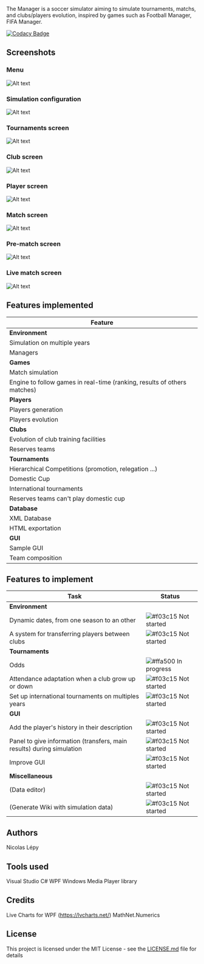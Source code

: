 The Manager is a soccer simulator aiming to simulate tournaments, matchs, and clubs/players evolution, inspired by games such as Football Manager, FIFA Manager.

[![Codacy Badge](https://api.codacy.com/project/badge/Grade/981285a9e5e542f79c39d71e14b04c59)](https://app.codacy.com/manual/lepynicolas/TheManager?utm_source=github.com&utm_medium=referral&utm_content=nicolasLepy/TheManager&utm_campaign=Badge_Grade_Dashboard)

## Screenshots


### Menu

![Alt text](Pics/pic1.png?raw=true "Main menu")

### Simulation configuration

![Alt text](Pics/pic2.png?raw=true "Configuration screen")

### Tournaments screen

![Alt text](Pics/pic3.png?raw=true "Tournaments screen")

### Club screen

![Alt text](Pics/pic4.png?raw=true "Club screen")

### Player screen

![Alt text](Pics/pic5.png?raw=true "Player screen")

### Match screen

![Alt text](Pics/pic6.png?raw=true "Match screen")

### Pre-match screen

![Alt text](Pics/pic8.png?raw=true "Pre-match screen")

### Live match screen

![Alt text](Pics/pic7.png?raw=true "Live match")

## Features implemented

| Feature                                                                   | 
| ------------------------------------------------------------------------- |
| **Environment**                                                           | 
| Simulation on multiple years                                              |
| Managers                                                                  |
| **Games**                                                                 | 
| Match simulation                                                          |
| Engine to follow games in real-time (ranking, results of others matches)  |
| **Players**                                                               | 
| Players generation                                                        |
| Players evolution                                                         |
| **Clubs**                                                                 | 
| Evolution of club training facilities                                     |
| Reserves teams                                                            |
| **Tournaments**                                                           |
| Hierarchical Competitions (promotion, relegation ...)                     |
| Domestic Cup                                                              |
| International tournaments                                                 |
| Reserves teams can't play domestic cup                                    |
| **Database**                                                              | 
| XML Database                                                              |
| HTML exportation                                                          |
| **GUI**                                                                   |
| Sample GUI                                                                | 
| Team composition                                                          |


## Features to implement

| Task                                                                  | Status                                                               |
| --------------------------------------------------------------------- | -------------------------------------------------------------------- |
| **Environment**                                                       |                                                                      |
| Dynamic dates, from one season to an other                            | ![#f03c15](https://placehold.it/15/f03c15/000000?text=+) Not started |
| A system for transferring players between clubs                       | ![#f03c15](https://placehold.it/15/f03c15/000000?text=+) Not started |
| **Tournaments**                                                       |                                                                      |
| Odds                                                                  | ![#ffa500](https://placehold.it/15/ffa500/000000?text=+) In progress |
| Attendance adaptation when a club grow up or down                     | ![#f03c15](https://placehold.it/15/f03c15/000000?text=+) Not started |
| Set up international tournaments on multiples years                   | ![#f03c15](https://placehold.it/15/f03c15/000000?text=+) Not started |
| **GUI**                                                               |                                                                      |
| Add the player's history in their description                         | ![#f03c15](https://placehold.it/15/f03c15/000000?text=+) Not started |
| Panel to give information (transfers, main results) during simulation | ![#f03c15](https://placehold.it/15/f03c15/000000?text=+) Not started |
| Improve GUI                                                           | ![#f03c15](https://placehold.it/15/f03c15/000000?text=+) Not started |
| **Miscellaneous**                                                     |                                                                      |
| (Data editor)                                                         | ![#f03c15](https://placehold.it/15/f03c15/000000?text=+) Not started |
| (Generate Wiki with simulation data)                                  | ![#f03c15](https://placehold.it/15/f03c15/000000?text=+) Not started |


## Authors
Nicolas Lépy

## Tools used
Visual Studio
C#
WPF
Windows Media Player library

## Credits
Live Charts for WPF (https://lvcharts.net/)
MathNet.Numerics

## License

This project is licensed under the MIT License - see the [LICENSE.md](LICENSE.md) file for details